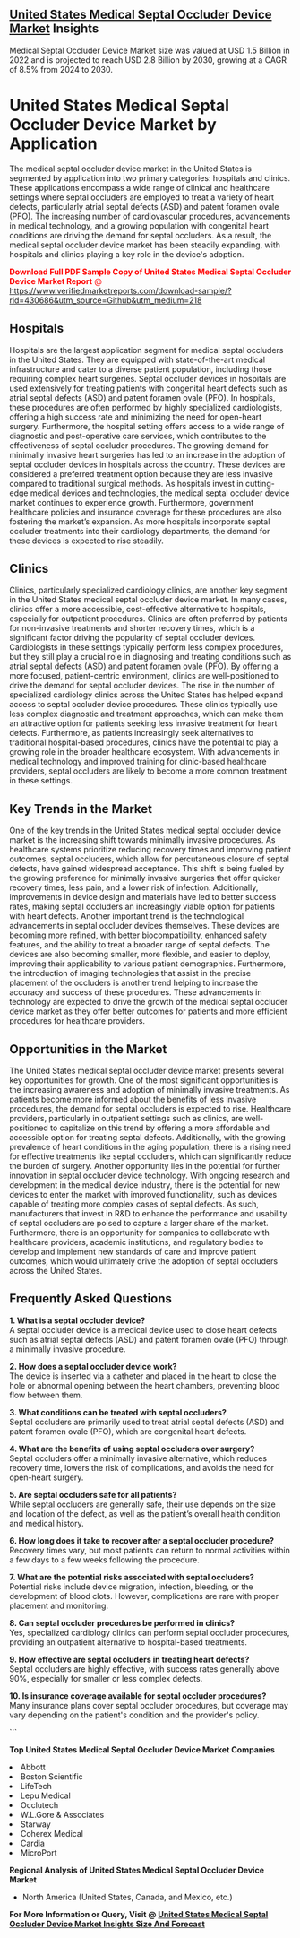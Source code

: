 <h2><a href="https://www.verifiedmarketreports.com/download-sample/?rid=430686&amp;utm_source=Github&amp;utm_medium=218" target="_blank">United States Medical Septal Occluder Device Market</a> Insights</h2><p>Medical Septal Occluder Device Market size was valued at USD 1.5 Billion in 2022 and is projected to reach USD 2.8 Billion by 2030, growing at a CAGR of 8.5% from 2024 to 2030.</p><p> <h1>United States Medical Septal Occluder Device Market by Application</h1> <p>The medical septal occluder device market in the United States is segmented by application into two primary categories: hospitals and clinics. These applications encompass a wide range of clinical and healthcare settings where septal occluders are employed to treat a variety of heart defects, particularly atrial septal defects (ASD) and patent foramen ovale (PFO). The increasing number of cardiovascular procedures, advancements in medical technology, and a growing population with congenital heart conditions are driving the demand for septal occluders. As a result, the medical septal occluder device market has been steadily expanding, with hospitals and clinics playing a key role in the device's adoption. <p><span class=""><span style="color: #ff0000;"><strong>Download Full PDF Sample Copy of United States Medical Septal Occluder Device Market Report</strong> @ </span><a href="https://www.verifiedmarketreports.com/download-sample/?rid=430686&amp;utm_source=Github&amp;utm_medium=218" target="_blank">https://www.verifiedmarketreports.com/download-sample/?rid=430686&amp;utm_source=Github&amp;utm_medium=218</a></span></p></p> <h2>Hospitals</h2> <p>Hospitals are the largest application segment for medical septal occluders in the United States. They are equipped with state-of-the-art medical infrastructure and cater to a diverse patient population, including those requiring complex heart surgeries. Septal occluder devices in hospitals are used extensively for treating patients with congenital heart defects such as atrial septal defects (ASD) and patent foramen ovale (PFO). In hospitals, these procedures are often performed by highly specialized cardiologists, offering a high success rate and minimizing the need for open-heart surgery. Furthermore, the hospital setting offers access to a wide range of diagnostic and post-operative care services, which contributes to the effectiveness of septal occluder procedures. The growing demand for minimally invasive heart surgeries has led to an increase in the adoption of septal occluder devices in hospitals across the country. These devices are considered a preferred treatment option because they are less invasive compared to traditional surgical methods. As hospitals invest in cutting-edge medical devices and technologies, the medical septal occluder device market continues to experience growth. Furthermore, government healthcare policies and insurance coverage for these procedures are also fostering the market’s expansion. As more hospitals incorporate septal occluder treatments into their cardiology departments, the demand for these devices is expected to rise steadily. <h2>Clinics</h2> <p>Clinics, particularly specialized cardiology clinics, are another key segment in the United States medical septal occluder device market. In many cases, clinics offer a more accessible, cost-effective alternative to hospitals, especially for outpatient procedures. Clinics are often preferred by patients for non-invasive treatments and shorter recovery times, which is a significant factor driving the popularity of septal occluder devices. Cardiologists in these settings typically perform less complex procedures, but they still play a crucial role in diagnosing and treating conditions such as atrial septal defects (ASD) and patent foramen ovale (PFO). By offering a more focused, patient-centric environment, clinics are well-positioned to drive the demand for septal occluder devices. The rise in the number of specialized cardiology clinics across the United States has helped expand access to septal occluder device procedures. These clinics typically use less complex diagnostic and treatment approaches, which can make them an attractive option for patients seeking less invasive treatment for heart defects. Furthermore, as patients increasingly seek alternatives to traditional hospital-based procedures, clinics have the potential to play a growing role in the broader healthcare ecosystem. With advancements in medical technology and improved training for clinic-based healthcare providers, septal occluders are likely to become a more common treatment in these settings. <h2>Key Trends in the Market</h2> <p>One of the key trends in the United States medical septal occluder device market is the increasing shift towards minimally invasive procedures. As healthcare systems prioritize reducing recovery times and improving patient outcomes, septal occluders, which allow for percutaneous closure of septal defects, have gained widespread acceptance. This shift is being fueled by the growing preference for minimally invasive surgeries that offer quicker recovery times, less pain, and a lower risk of infection. Additionally, improvements in device design and materials have led to better success rates, making septal occluders an increasingly viable option for patients with heart defects. Another important trend is the technological advancements in septal occluder devices themselves. These devices are becoming more refined, with better biocompatibility, enhanced safety features, and the ability to treat a broader range of septal defects. The devices are also becoming smaller, more flexible, and easier to deploy, improving their applicability to various patient demographics. Furthermore, the introduction of imaging technologies that assist in the precise placement of the occluders is another trend helping to increase the accuracy and success of these procedures. These advancements in technology are expected to drive the growth of the medical septal occluder device market as they offer better outcomes for patients and more efficient procedures for healthcare providers. <h2>Opportunities in the Market</h2> <p>The United States medical septal occluder device market presents several key opportunities for growth. One of the most significant opportunities is the increasing awareness and adoption of minimally invasive treatments. As patients become more informed about the benefits of less invasive procedures, the demand for septal occluders is expected to rise. Healthcare providers, particularly in outpatient settings such as clinics, are well-positioned to capitalize on this trend by offering a more affordable and accessible option for treating septal defects. Additionally, with the growing prevalence of heart conditions in the aging population, there is a rising need for effective treatments like septal occluders, which can significantly reduce the burden of surgery. Another opportunity lies in the potential for further innovation in septal occluder device technology. With ongoing research and development in the medical device industry, there is the potential for new devices to enter the market with improved functionality, such as devices capable of treating more complex cases of septal defects. As such, manufacturers that invest in R&D to enhance the performance and usability of septal occluders are poised to capture a larger share of the market. Furthermore, there is an opportunity for companies to collaborate with healthcare providers, academic institutions, and regulatory bodies to develop and implement new standards of care and improve patient outcomes, which would ultimately drive the adoption of septal occluders across the United States. <h2>Frequently Asked Questions</h2> <p><strong>1. What is a septal occluder device?</strong><br>A septal occluder device is a medical device used to close heart defects such as atrial septal defects (ASD) and patent foramen ovale (PFO) through a minimally invasive procedure.</p> <p><strong>2. How does a septal occluder device work?</strong><br>The device is inserted via a catheter and placed in the heart to close the hole or abnormal opening between the heart chambers, preventing blood flow between them.</p> <p><strong>3. What conditions can be treated with septal occluders?</strong><br>Septal occluders are primarily used to treat atrial septal defects (ASD) and patent foramen ovale (PFO), which are congenital heart defects.</p> <p><strong>4. What are the benefits of using septal occluders over surgery?</strong><br>Septal occluders offer a minimally invasive alternative, which reduces recovery time, lowers the risk of complications, and avoids the need for open-heart surgery.</p> <p><strong>5. Are septal occluders safe for all patients?</strong><br>While septal occluders are generally safe, their use depends on the size and location of the defect, as well as the patient’s overall health condition and medical history.</p> <p><strong>6. How long does it take to recover after a septal occluder procedure?</strong><br>Recovery times vary, but most patients can return to normal activities within a few days to a few weeks following the procedure.</p> <p><strong>7. What are the potential risks associated with septal occluders?</strong><br>Potential risks include device migration, infection, bleeding, or the development of blood clots. However, complications are rare with proper placement and monitoring.</p> <p><strong>8. Can septal occluder procedures be performed in clinics?</strong><br>Yes, specialized cardiology clinics can perform septal occluder procedures, providing an outpatient alternative to hospital-based treatments.</p> <p><strong>9. How effective are septal occluders in treating heart defects?</strong><br>Septal occluders are highly effective, with success rates generally above 90%, especially for smaller or less complex defects.</p> <p><strong>10. Is insurance coverage available for septal occluder procedures?</strong><br>Many insurance plans cover septal occluder procedures, but coverage may vary depending on the patient's condition and the provider's policy.</p> ```</p><p><strong>Top United States Medical Septal Occluder Device Market Companies</strong></p><div data-test-id=""><p><li>Abbott</li><li> Boston Scientific</li><li> LifeTech</li><li> Lepu Medical</li><li> Occlutech</li><li> W.L.Gore & Associates</li><li> Starway</li><li> Coherex Medical</li><li> Cardia</li><li> MicroPort</li></p><div><strong>Regional Analysis of&nbsp;United States Medical Septal Occluder Device Market</strong></div><ul><li dir="ltr"><p dir="ltr">North America&nbsp;(United States, Canada, and Mexico, etc.)</p></li></ul><p><strong>For More Information or Query, Visit @&nbsp;</strong><strong><a href="https://www.verifiedmarketreports.com/product/medical-septal-occluder-device-market/?utm_source=Github&amp;utm_medium=218" target="_blank">United States Medical Septal Occluder Device Market Insights Size And Forecast</a></strong></p></div>
